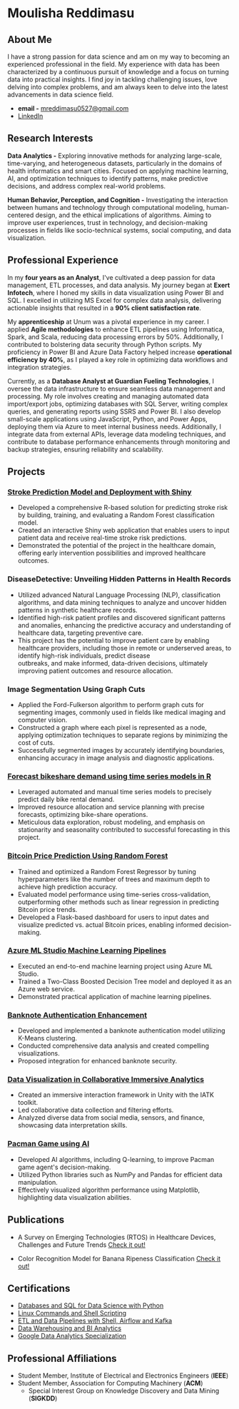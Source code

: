 
# Moulisha Reddimasu

## About Me

I have a strong passion for data science and am on my way to becoming an experienced professional in the field. My experience with data has been characterized by a continuous pursuit of knowledge and a focus on turning data into practical insights. I find joy in tackling challenging issues, love delving into complex problems, and am always keen to delve into the latest advancements in data science field.

- **email -** mreddimasu0527@gmail.com
- [LinkedIn](https://www.linkedin.com/in/moulisha-r-240679228/)

## Research Interests

**Data Analytics -** Exploring innovative methods for analyzing large-scale, time-varying, and heterogeneous datasets, particularly in the domains of health informatics and smart cities. Focused on applying machine learning, AI, and optimization techniques to identify patterns, make predictive decisions, and address complex real-world problems.

**Human Behavior, Perception, and Cognition -** Investigating the interaction between humans and technology through computational modeling, human-centered design, and the ethical implications of algorithms. Aiming to improve user experiences, trust in technology, and decision-making processes in fields like socio-technical systems, social computing, and data visualization.

## Professional Experience

In my **four years as an Analyst**, I've cultivated a deep passion for data management, ETL processes, and data analysis. My journey began at **Exert Infotech**, where I honed my skills in data visualization using Power BI and SQL. I excelled in utilizing MS Excel for complex data analysis, delivering actionable insights that resulted in a **90% client satisfaction rate**.

My **apprenticeship** at Unum was a pivotal experience in my career. I applied **Agile methodologies** to enhance ETL pipelines using Informatica, Spark, and Scala, reducing data processing errors by 50%. Additionally, I contributed to bolstering data security through Python scripts. My proficiency in Power BI and Azure Data Factory helped increase **operational efficiency by 40%**, as I played a key role in optimizing data workflows and integration strategies.

Currently, as a **Database Analyst at Guardian Fueling Technologies**, I oversee the data infrastructure to ensure seamless data management and processing. My role involves creating and managing automated data import/export jobs, optimizing databases with SQL Server, writing complex queries, and generating reports using SSRS and Power BI. I also develop small-scale applications using JavaScript, Python, and Power Apps, deploying them via Azure to meet internal business needs. Additionally, I integrate data from external APIs, leverage data modeling techniques, and contribute to database performance enhancements through monitoring and backup strategies, ensuring reliability and scalability.

## Projects

### [Stroke Prediction Model and Deployment with Shiny](https://www.dropbox.com/scl/fi/3dtvuexqvhopdfrbvt7ke/Store_prediction_model.pdf?rlkey=sfg0ewecb7g05okwevy0140wb&dl=0)

- Developed a comprehensive R-based solution for predicting stroke risk by building, training, and evaluating a Random Forest classification model. 
- Created an interactive Shiny web application that enables users to input patient data and receive real-time stroke risk predictions. 
- Demonstrated the potential of the project in the healthcare domain, offering early intervention possibilities and improved healthcare outcomes.

### DiseaseDetective: Unveiling Hidden Patterns in Health Records

- Utilized advanced Natural Language Processing (NLP), classification algorithms, and data mining techniques to analyze and uncover hidden patterns in synthetic healthcare records.
- Identified high-risk patient profiles and discovered significant patterns and anomalies, enhancing the predictive accuracy and understanding of healthcare data, targeting preventive care.
- This project has the potential to improve patient care by enabling healthcare providers, including those in remote or underserved areas, to identify high-risk individuals, predict disease     
  outbreaks, and make informed, data-driven decisions, ultimately improving patient outcomes and resource allocation.

### Image Segmentation Using Graph Cuts

- Applied the Ford-Fulkerson algorithm to perform graph cuts for segmenting images, commonly used in fields like medical imaging and computer vision.
- Constructed a graph where each pixel is represented as a node, applying optimization techniques to separate regions by minimizing the cost of cuts.
- Successfully segmented images by accurately identifying boundaries, enhancing accuracy in image analysis and diagnostic applications.
  
### [Forecast bikeshare demand using time series models in R](https://www.dropbox.com/scl/fi/cvlp1nmibj4wj0423n491/Forecast_bikeshare_demand.pdf?rlkey=vmj86pmg306mtxsoyyh3g6k8q&dl=0)

- Leveraged automated and manual time series models to precisely predict daily bike rental demand.
- Improved resource allocation and service planning with precise forecasts, optimizing bike-share operations.
- Meticulous data exploration, robust modeling, and emphasis on stationarity and seasonality contributed to successful forecasting in this project.

### [Bitcoin Price Prediction Using Random Forest](https://www.dropbox.com/scl/fi/6du2c6hge41cvyx7n4xxw/Team_10-SOC_Final_Project_Report.pdf?rlkey=bcyakprhi4bq2njhiqtq9jxaa&st=tvwqvpdl&dl=0)

- Trained and optimized a Random Forest Regressor by tuning hyperparameters like the number of trees and maximum depth to achieve high prediction accuracy.
- Evaluated model performance using time-series cross-validation, outperforming other methods such as linear regression in predicting Bitcoin price trends.
- Developed a Flask-based dashboard for users to input dates and visualize predicted vs. actual Bitcoin prices, enabling informed decision-making.

### [Azure ML Studio Machine Learning Pipelines](https://www.dropbox.com/scl/fi/84rdeelygwfwtrgqqthg9/Machine-Learning-Pipeline-with-Azure-ML-Studio.pdf?rlkey=4d0usa3ig5hk9w595gq0qlb9f&dl=0) 

- Executed an end-to-end machine learning project using Azure ML Studio.
- Trained a Two-Class Boosted Decision Tree model and deployed it as an Azure web service.
- Demonstrated practical application of machine learning pipelines.

### [Banknote Authentication Enhancement](https://www.dropbox.com/scl/fi/v3ge13mfkbjdahlfp7sk4/BankNote-Authentication.pdf?rlkey=ukbsqic6ej59vc3g3pzy58ei2&dl=0)

- Developed and implemented a banknote authentication model utilizing K-Means clustering.
- Conducted comprehensive data analysis and created compelling visualizations.
- Proposed integration for enhanced banknote security.

### [Data Visualization in Collaborative Immersive Analytics](https://www.dropbox.com/scl/fi/0fq0r7tpqkoxt7pfma8yg/Collaborative-Imeersive-Analytics.pdf?rlkey=ot3q0gscxo3lqslg031af9zh9&dl=0)

- Created an immersive interaction framework in Unity with the IATK toolkit.
- Led collaborative data collection and filtering efforts.
- Analyzed diverse data from social media, sensors, and finance, showcasing data interpretation skills.

### [Pacman Game using AI](https://www.dropbox.com/scl/fi/wj7mpidwo8xvjfo99nt2t/Pacman-Game-using-AI.pdf?rlkey=e6y3jkh7arlix9sfcrry2ybua&dl=0)

- Developed AI algorithms, including Q-learning, to improve Pacman game agent's decision-making.
- Utilized Python libraries such as NumPy and Pandas for efficient data manipulation.
- Effectively visualized algorithm performance using Matplotlib, highlighting data visualization abilities.


## Publications

- A Survey on Emerging Technologies (RTOS) in Healthcare Devices, Challenges and Future Trends [Check it out!](https://www.dropbox.com/scl/fi/cngsnj448q72v7o4c1667/Survey_Paper_Final.pdf?rlkey=tdoo5dyv1lumvs80040ne172r&dl=0)
  
- Color Recognition Model for Banana Ripeness Classification [Check it out!](https://www.dropbox.com/scl/fi/268f50x5fieqh8l3ukytq/color_recgonition.pdf?rlkey=t90nhk08m4rs8qu47k99d1wyy&dl=0)

## Certifications

- [Databases and SQL for Data Science with Python](https://coursera.org/verify/47S38TRTTLQB)
- [Linux Commands and Shell Scripting](https://coursera.org/verify/2H9BKNDDYKZW)
- [ETL and Data Pipelines with Shell, Airflow and Kafka](https://coursera.org/verify/AX8XLNZA6D8B)
- [Data Warehousing and BI Analytics](https://coursera.org/verify/SXXW8RGJP4ZV)
- [Google Data Analytics Specialization](https://www.coursera.org/account/accomplishments/specialization/certificate/DH6ZYPLW9BRH)

## Professional Affiliations

- Student Member, Institute of Electrical and Electronics Engineers (**IEEE**)
- Student Member, Association for Computing Machinery (**ACM**)
    - Special Interest Group on Knowledge Discovery and Data Mining (**SIGKDD**)
